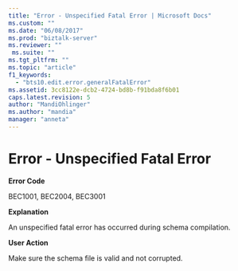 ```yaml
---
title: "Error - Unspecified Fatal Error | Microsoft Docs"
ms.custom: ""
ms.date: "06/08/2017"
ms.prod: "biztalk-server"
ms.reviewer: ""
 ms.suite: ""
ms.tgt_pltfrm: ""
ms.topic: "article"
f1_keywords: 
  - "bts10.edit.error.generalFatalError"
ms.assetid: 3cc8122e-dcb2-4724-bd8b-f91bda8f6b01
caps.latest.revision: 5
author: "MandiOhlinger"
ms.author: "mandia"
manager: "anneta"
---
```

# Error - Unspecified Fatal Error
**Error Code**  
  
 BEC1001, BEC2004, BEC3001  
  
 **Explanation**  
  
 An unspecified fatal error has occurred during schema compilation.  
  
 **User Action**  
  
 Make sure the schema file is valid and not corrupted.